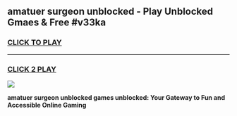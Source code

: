 
## amatuer surgeon unblocked - Play Unblocked Gmaes & Free #v33ka
<h3>
<a href="https://news.freeplayer.one?title=amatuer_surgeon_unblocked&ref=24F">CLICK TO PLAY</a></h3>
<hr>

<h3>
<a href="https://news.freeplayer.one?title=amatuer_surgeon_unblocked&ref=24F">CLICK 2 PLAY</a>
  
</h3>

<a href="https://news.freeplayer.one?title=amatuer_surgeon_unblocked&ref=24F/"><img src="https://clearcache.store/games.png"></a>


**amatuer surgeon unblocked games unblocked: Your Gateway to Fun and Accessible Online Gaming**
